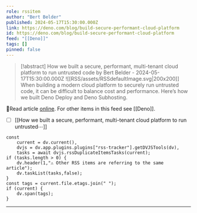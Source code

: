 ```yaml
---
role: rssitem
author: "Bert Belder"
published: 2024-05-17T15:30:00.000Z
link: https://deno.com/blog/build-secure-performant-cloud-platform
id: https://deno.com/blog/build-secure-performant-cloud-platform
feed: "[[Deno]]"
tags: []
pinned: false
---
```


> [!abstract] How we built a secure, performant, multi-tenant cloud platform to run untrusted code by Bert Belder - 2024-05-17T15:30:00.000Z
> <span class="rss-image">![[RSS/assets/RSSdefaultImage.svg|200x200]]</span> When building a modern cloud platform to securely run untrusted code, it can be difficult to balance cost and performance. Here’s how we built Deno Deploy and Deno Subhosting.

🔗Read article [online](https://deno.com/blog/build-secure-performant-cloud-platform). For other items in this feed see [[Deno]].

- [ ] [[How we built a secure, performant, multi-tenant cloud platform to run untrusted⋯]]

~~~dataviewjs
const
    current = dv.current(),
	dvjs = dv.app.plugins.plugins["rss-tracker"].getDVJSTools(dv),
	tasks = await dvjs.rssDuplicateItemsTasks(current);
if (tasks.length > 0) {
	dv.header(1,"⚠ Other RSS items are referring to the same article");
    dv.taskList(tasks,false);
}
const tags = current.file.etags.join(" ");
if (current) {
	dv.span(tags);
}
~~~

- - -

